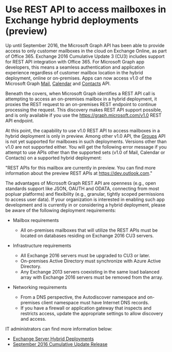 # Use REST API to access mailboxes in Exchange hybrid deployments (preview)

Up until September 2016, the Microsoft Graph API has been able to provide access to only customer mailboxes in the cloud on Exchange Online, as part of Office 365.
Exchange 2016 Cumulative Update 3 (CU3) includes support for REST API integration with Office 365. For Microsoft Graph app developers, 
this means a seamless authentication and application experience regardless of customer mailbox location in the hybrid deployment, online or on-premises. 
Apps can now access v1.0 of the Microsoft Graph [Mail](http://graph.microsoft.io/en-us/docs/api-reference/v1.0/resources/message), [Calendar](http://graph.microsoft.io/en-us/docs/api-reference/v1.0/resources/calendar) and [Contacts](http://graph.microsoft.io/en-us/docs/api-reference/v1.0/resources/contact) API. 

Beneath the covers, when Microsoft Graph identifies a REST API call is attempting to access an on-premises mailbox in a hybrid deployment, it proxies the REST 
request to an on-premises REST endpoint to continue processing the request. This discovery makes REST API support possible, and is only available if 
you use the https://graph.microsoft.com/v1.0 REST API endpoint.

At this point, the capability to use v1.0 REST API to access mailboxes in a hybrid deployment is only in preview. Among other v1.0 API, 
the [Groups](http://graph.microsoft.io/en-us/docs/api-reference/v1.0/resources/group) API is not yet supported for mailboxes in such deployments. 
Versions other than v1.0 are not supported either. You will get the following error message if you attempt to use APIs other than the supported sets (v1.0 of Mail, Calendar or Contacts) on a supported hybrid deployment:

"REST APIs for this mailbox are currently in preview. You can find more information about the preview REST APIs at https://dev.outlook.com."

The advantages of Microsoft Graph REST API are openness (e.g., open standards support like JSON, OAUTH and ODATA, connecting from most popluar platforms)
and flexibility (e.g., granular, tightly scoped permissions to access user data). 
If your organization is interested in enabling such app development and is currently in or considering a hybrid deployment, please be aware of the following deployment requirements:

- Mailbox requirements

  - All on-premises mailboxes that will utilize the REST APIs must be located on databases residing on Exchange 2016 CU3 servers. 

- Infrastructure requirements

  - All Exchange 2016 servers must be upgraded to CU3 or later.  
  - On-premises Active Directory must synchronize with Azure Active Directory.
  - Any Exchange 2013 servers coexisting in the same load balanced array with Exchange 2016 servers must be removed from the array.

- Networking requirements

  - From a DNS perspective, the Autodiscover namespace and on-premises client namespace must have Internet DNS records. 
  - If you have a firewall or application gateway that inspects and restricts access, update the appropriate settings to allow discovery and access.


IT administrators can find more information below:

- [Exchange Server Hybrid Deployments](https://technet.microsoft.com/en-us/library/jj200581(v=exchg.150).aspx)
- [September 2016 Cumulative Update Release](https://blogs.technet.microsoft.com/exchange/2016/09/20/released-september-2016-quarterly-exchange-updates/) 
